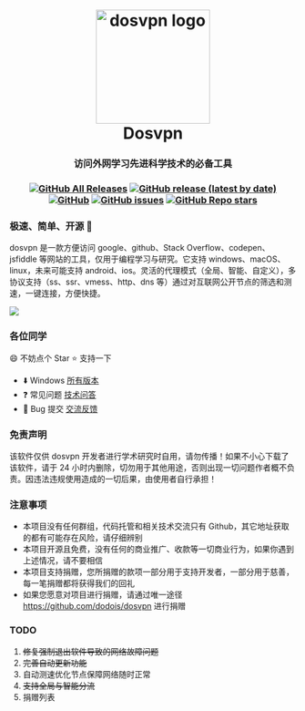 <h1 align="center">
  <a href="https://github.com/dodois/dosvpn"><img src="https://user-images.githubusercontent.com/73285310/97069620-0edd5a80-1604-11eb-965f-79582462d6e5.png" alt="dosvpn logo" width="200"></a>
  <br>
  Dosvpn 
  <h3 align="center">访问外网学习先进科学技术的必备工具</h3>
  <h3 align="center">

[![GitHub All Releases](https://img.shields.io/github/downloads/dodois/dosvpn/total)](https://github.com/dodois/dosvpn/releases)
[![GitHub release (latest by date)](https://img.shields.io/github/v/release/dodois/dosvpn)](https://github.com/dodois/dosvpn/releases)
[![GitHub](https://img.shields.io/github/license/dodois/dosvpn)](https://github.com/dodois/dosvpn)
[![GitHub issues](https://img.shields.io/github/issues/dodois/dosvpn)](https://github.com/dodois/dosvpn/issues)
[![GitHub Repo stars](https://img.shields.io/github/stars/dodois/dosvpn?style=social)](https://github.com/dodois/dosvpn)

  </h3>

</h1>

### 极速、简单、开源 🚀

dosvpn 是一款方便访问 google、github、Stack Overflow、codepen、jsfiddle 等网站的工具，仅用于编程学习与研究。它支持 windows、macOS、linux，未来可能支持 android、ios。灵活的代理模式（全局、智能、自定义），多协议支持（ss、ssr、vmess、http、dns 等）通过对互联网公开节点的筛选和测速，一键连接，方便快捷。

![](https://user-images.githubusercontent.com/73285310/97081474-3dbff480-1635-11eb-867c-c89a49c30fdc.gif)

### 各位同学

:smile: 不妨点个 Star ⭐ 支持一下

- ⬇️ Windows [所有版本](https://github.com/dodois/dosvpn/releases)
- ❓ 常见问题 [技术问答](https://github.com/dodois/dosvpn/issues)
- 🐛 Bug 提交 [交流反馈](https://github.com/dodois/dosvpn/issues)

### 免责声明

该软件仅供 dosvpn 开发者进行学术研究时自用，请勿传播！如果不小心下载了该软件，请于 24 小时内删除，切勿用于其他用途，否则出现一切问题作者概不负责。因违法违规使用造成的一切后果，由使用者自行承担！

### 注意事项

- 本项目没有任何群组，代码托管和相关技术交流只有 Github，其它地址获取的都有可能存在风险，请仔细辨别
- 本项目开源且免费，没有任何的商业推广、收款等一切商业行为，如果你遇到上述情况，请不要相信
- 本项目支持捐赠，您所捐赠的款项一部分用于支持开发者，一部分用于慈善，每一笔捐赠都将获得我们的回礼
- 如果您愿意对项目进行捐赠，请通过唯一途径 https://github.com/dodois/dosvpn 进行捐赠

### TODO

1. ~~修复强制退出软件导致的网络故障问题~~
2. ~~完善自动更新功能~~
3. 自动测速优化节点保障网络随时正常
4. ~~支持全局与智能分流~~
5. 捐赠列表
